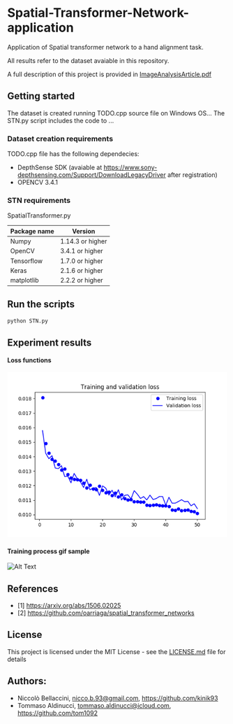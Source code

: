 # Spatial-Transformer-Network-application
Application of Spatial transformer network to a hand alignment task.

All results refer to the dataset avaiable in this repository.

A full description of this project is provided in <a href="https://github.com/kinik93/Spatial-Transformer-Network-application/blob/master/ImageAnalysisArticle.pdf">ImageAnalysisArticle.pdf</a>

## Getting started
The dataset is created running TODO.cpp source file on Windows OS...
The STN.py script includes the code to ...

### Dataset creation requirements
TODO.cpp file has the following dependecies:
* DepthSense SDK (avaiable at https://www.sony-depthsensing.com/Support/DownloadLegacyDriver after registration)
* OPENCV 3.4.1

### STN requirements
SpatialTransformer.py

Package name | Version
------------ | -------------
Numpy | 1.14.3 or higher
OpenCV | 3.4.1 or higher
Tensorflow | 1.7.0 or higher
Keras | 2.1.6 or higher
matplotlib | 2.2.2 or higher

## Run the scripts

```
python STN.py
```

## Experiment results

#### Loss functions
<img src="https://github.com/kinik93/Spatial-Transformer-Network-application/blob/master/lossTrend.png" alt="Loss function">

#### Training process gif sample

![Alt Text](https://github.com/kinik93/Spatial-Transformer-Network-application/blob/master/depth.gif)


## References
 * [1] https://arxiv.org/abs/1506.02025
 * [2] https://github.com/oarriaga/spatial_transformer_networks

## License

This project is licensed under the MIT License - see the [LICENSE.md](LICENSE.md) file for details

## Authors:
* Niccolò Bellaccini, nicco.b.93@gmail.com, https://github.com/kinik93
* Tommaso Aldinucci, tommaso.aldinucci@icloud.com, https://github.com/tom1092


